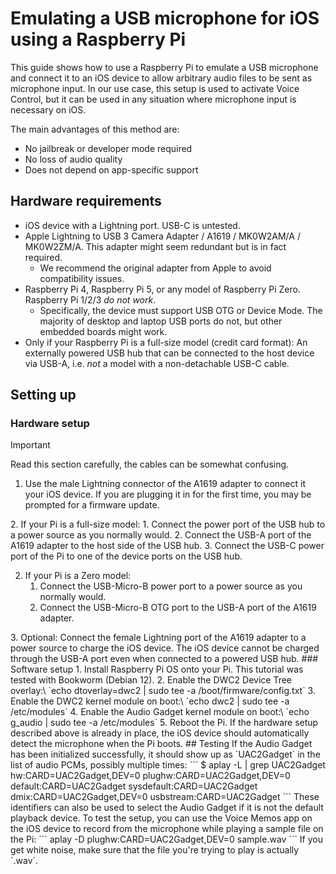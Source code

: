 # Emulating a USB microphone for iOS using a Raspberry Pi

This guide shows how to use a Raspberry Pi to emulate a USB microphone
and connect it to an iOS device to allow arbitrary audio files to be sent as microphone input.
In our use case, this setup is used to activate Voice Control,
but it can be used in any situation where microphone input is necessary on iOS.

The main advantages of this method are:
* No jailbreak or developer mode required
* No loss of audio quality
* Does not depend on app-specific support

## Hardware requirements

* iOS device with a Lightning port. USB-C is untested.
* Apple Lightning to USB 3 Camera Adapter / A1619 / MK0W2AM/A / MK0W2ZM/A.
  This adapter might seem redundant but is in fact required.
  * We recommend the original adapter from Apple to avoid compatibility issues.
* Raspberry Pi 4, Raspberry Pi 5, or any model of Raspberry Pi Zero. Raspberry Pi 1/2/3 *do not work*.
  * Specifically, the device must support USB OTG or Device Mode.
    The majority of desktop and laptop USB ports do not, but other embedded boards might work.
* Only if your Raspberry Pi is a full-size model (credit card format): An externally powered USB hub
  that can be connected to the host device via USB-A, i.e. *not* a model with a non-detachable USB-C cable.

## Setting up

### Hardware setup

> [!IMPORTANT]
> Read this section carefully, the cables can be somewhat confusing.

1. Use the male Lightning connector of the A1619 adapter to connect it your iOS device.
   If you are plugging it in for the first time, you may be prompted for a firmware update.
<!-->
2. If your Pi is a full-size model:
   1. Connect the power port of the USB hub to a power source as you normally would.
   2. Connect the USB-A port of the A1619 adapter to the host side of the USB hub.
   3. Connect the USB-C power port of the Pi to one of the device ports on the USB hub.
<!-->
2. If your Pi is a Zero model:
   1. Connect the USB-Micro-B power port to a power source as you normally would.
   2. Connect the USB-Micro-B OTG port to the USB-A port of the A1619 adapter.
<!-->
3. Optional: Connect the female Lightning port of the A1619 adapter to a power source to charge the iOS device.
   The iOS device cannot be charged through the USB-A port even when connected to a powered USB hub.

### Software setup

1. Install Raspberry Pi OS onto your Pi. This tutorial was tested with Bookworm (Debian 12).
2. Enable the DWC2 Device Tree overlay:\
   `echo dtoverlay=dwc2 | sudo tee -a /boot/firmware/config.txt`
3. Enable the DWC2 kernel module on boot:\
   `echo dwc2 | sudo tee -a /etc/modules`
4. Enable the Audio Gadget kernel module on boot:\
   `echo g_audio | sudo tee -a /etc/modules`
5. Reboot the Pi. If the hardware setup described above is already in place,
   the iOS device should automatically detect the microphone when the Pi boots.

## Testing

If the Audio Gadget has been initialized successfully,
it should show up as `UAC2Gadget` in the list of audio PCMs, possibly multiple times:
```
$ aplay -L | grep UAC2Gadget
hw:CARD=UAC2Gadget,DEV=0
plughw:CARD=UAC2Gadget,DEV=0
default:CARD=UAC2Gadget
sysdefault:CARD=UAC2Gadget
dmix:CARD=UAC2Gadget,DEV=0
usbstream:CARD=UAC2Gadget
```
These identifiers can also be used to select the Audio Gadget if it is not the default playback device.

To test the setup,
you can use the Voice Memos app on the iOS device to record from the microphone while playing a sample file on the Pi:
```
aplay -D plughw:CARD=UAC2Gadget,DEV=0 sample.wav
```
If you get white noise, make sure that the file you're trying to play is actually `.wav`.
